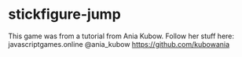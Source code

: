 # stickfigure-jump

This game was from a tutorial from Ania Kubow.
Follow her stuff here:
javascriptgames.online
@ania_kubow
https://github.com/kubowania
